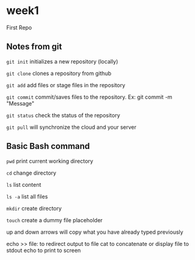 # week1
First Repo

## Notes from git

`git init` initializes a new repository (locally)

`git clone` clones a repository from github

`git add` add files or stage files in the repository

`git commit` commit/saves files to the repository.  Ex: git commit -m "Message" <FILES>
  
 `git status` check the status of the repository
 
 `git pull` will synchronize the cloud and your server
 
 ## Basic Bash command
 
 `pwd` print current working directory
 
 `cd` change directory
 
 `ls` list content
 
 `ls -a` list all files
 
 `mkdir` create directory
 
 `touch` create a dummy file placeholder
 
 up and down arrows will copy what you have already typed previously
 
 
echo >> file: to redirect output to file
cat to concatenate or display file to stdout
echo to print to screen
